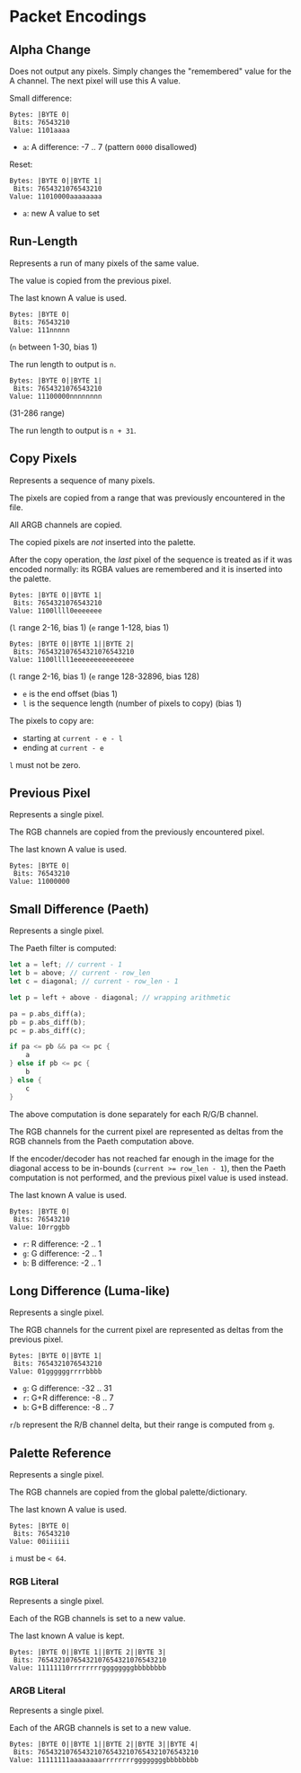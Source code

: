 # Packet Encodings

## Alpha Change

Does not output any pixels. Simply changes the "remembered" value
for the A channel. The next pixel will use this A value.

Small difference:
```
Bytes: |BYTE 0|
 Bits: 76543210
Value: 1101aaaa
```

 - `a`: A difference: -7 .. 7 (pattern `0000` disallowed)

Reset:
```
Bytes: |BYTE 0||BYTE 1|
 Bits: 7654321076543210
Value: 11010000aaaaaaaa
```

 - `a`: new A value to set

## Run-Length

Represents a run of many pixels of the same value.

The value is copied from the previous pixel.

The last known A value is used.

```
Bytes: |BYTE 0|
 Bits: 76543210
Value: 111nnnnn
```
(`n` between 1-30, bias 1)

The run length to output is `n`.

```
Bytes: |BYTE 0||BYTE 1|
 Bits: 7654321076543210
Value: 11100000nnnnnnnn
```
(31-286 range)

The run length to output is `n + 31`.

## Copy Pixels

Represents a sequence of many pixels.

The pixels are copied from a range that was previously encountered in the file.

All ARGB channels are copied.

The copied pixels are *not* inserted into the palette.

After the copy operation, the *last* pixel of the sequence is treated as if
it was encoded normally: its RGBA values are remembered and it is inserted
into the palette.

```
Bytes: |BYTE 0||BYTE 1|
 Bits: 7654321076543210
Value: 1100llll0eeeeeee
```
(`l` range 2-16, bias 1)
(`e` range 1-128, bias 1)

```
Bytes: |BYTE 0||BYTE 1||BYTE 2|
 Bits: 765432107654321076543210
Value: 1100llll1eeeeeeeeeeeeeee
```
(`l` range 2-16, bias 1)
(`e` range 128-32896, bias 128)

- `e` is the end offset (bias 1)
- `l` is the sequence length (number of pixels to copy) (bias 1)

The pixels to copy are:
 - starting at `current - e - l`
 - ending at `current - e`

`l` must not be zero.

## Previous Pixel

Represents a single pixel.

The RGB channels are copied from the previously encountered pixel.

The last known A value is used.

```
Bytes: |BYTE 0|
 Bits: 76543210
Value: 11000000
```

## Small Difference (Paeth)

Represents a single pixel.

The Paeth filter is computed:

```rust
let a = left; // current - 1
let b = above; // current - row_len
let c = diagonal; // current - row_len - 1

let p = left + above - diagonal; // wrapping arithmetic

pa = p.abs_diff(a);
pb = p.abs_diff(b);
pc = p.abs_diff(c);

if pa <= pb && pa <= pc {
    a
} else if pb <= pc {
    b
} else {
    c
}
```

The above computation is done separately for each R/G/B channel.

The RGB channels for the current pixel are represented as deltas from the
RGB channels from the Paeth computation above.

If the encoder/decoder has not reached far enough in the image for the
diagonal access to be in-bounds (`current >= row_len - 1`), then the Paeth
computation is not performed, and the previous pixel value is used instead.

The last known A value is used.

```
Bytes: |BYTE 0|
 Bits: 76543210
Value: 10rrggbb
```

 - `r`: R difference: -2 .. 1
 - `g`: G difference: -2 .. 1
 - `b`: B difference: -2 .. 1

## Long Difference (Luma-like)

Represents a single pixel.

The RGB channels for the current pixel are represented as deltas from the
previous pixel.

```
Bytes: |BYTE 0||BYTE 1|
 Bits: 7654321076543210
Value: 01ggggggrrrrbbbb
```

 - `g`: G difference: -32 .. 31
 - `r`: G+R difference: -8 .. 7
 - `b`: G+B difference: -8 .. 7

`r`/`b` represent the R/B channel delta, but their range
is computed from `g`.

## Palette Reference

Represents a single pixel.

The RGB channels are copied from the global palette/dictionary.

The last known A value is used.

```
Bytes: |BYTE 0|
 Bits: 76543210
Value: 00iiiiii
```

`i` must be `< 64`.

### RGB Literal

Represents a single pixel.

Each of the RGB channels is set to a new value.

The last known A value is kept.

```
Bytes: |BYTE 0||BYTE 1||BYTE 2||BYTE 3|
 Bits: 76543210765432107654321076543210
Value: 11111110rrrrrrrrggggggggbbbbbbbb
```

### ARGB Literal

Represents a single pixel.

Each of the ARGB channels is set to a new value.

```
Bytes: |BYTE 0||BYTE 1||BYTE 2||BYTE 3||BYTE 4|
 Bits: 7654321076543210765432107654321076543210
Value: 11111111aaaaaaaarrrrrrrrggggggggbbbbbbbb
```
